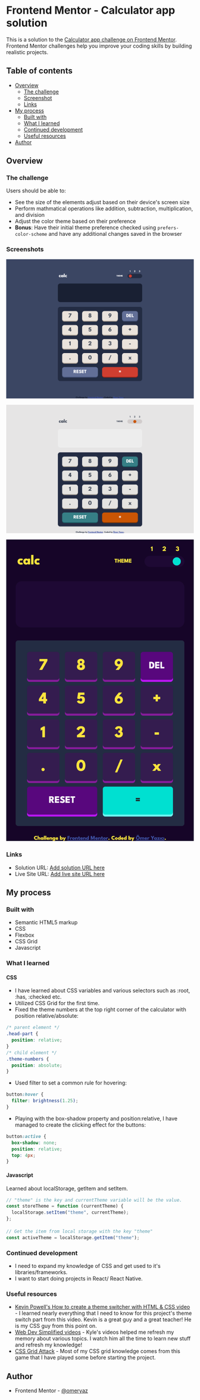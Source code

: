 # Frontend Mentor - Calculator app solution

This is a solution to the [Calculator app challenge on Frontend Mentor](https://www.frontendmentor.io/challenges/calculator-app-9lteq5N29). Frontend Mentor challenges help you improve your coding skills by building realistic projects.

## Table of contents

- [Overview](#overview)
  - [The challenge](#the-challenge)
  - [Screenshot](#screenshot)
  - [Links](#links)
- [My process](#my-process)
  - [Built with](#built-with)
  - [What I learned](#what-i-learned)
  - [Continued development](#continued-development)
  - [Useful resources](#useful-resources)
- [Author](#author)

## Overview

### The challenge

Users should be able to:

- See the size of the elements adjust based on their device's screen size
- Perform mathmatical operations like addition, subtraction, multiplication, and division
- Adjust the color theme based on their preference
- **Bonus**: Have their initial theme preference checked using `prefers-color-scheme` and have any additional changes saved in the browser

### Screenshots

![Default dark theme dekstop design](/images/calc_desktop1.png "Default theme desktop design")

![Light theme dekstop design](/images/calc_desktop2.png "Light theme dekstop design")

![Neon theme mobile design](/images/calc_mobile3.png "Neon theme mobile design")

### Links

- Solution URL: [Add solution URL here](https://your-solution-url.com)
- Live Site URL: [Add live site URL here](https://your-live-site-url.com)

## My process

### Built with

- Semantic HTML5 markup
- CSS
- Flexbox
- CSS Grid
- Javascript

### What I learned

#### CSS

- I have learned about CSS variables and various selectors such as :root, :has, :checked etc.
- Utilized CSS Grid for the first time.
- Fixed the theme numbers at the top right corner of the calculator with position relative/absolute:

```css
/* parent element */
.head-part {
  position: relative;
}
/* child element */
.theme-numbers {
  position: absolute;
}
```

- Used filter to set a common rule for hovering:

```css
button:hover {
  filter: brightness(1.25);
}
```

- Playing with the box-shadow property and position:relative, I have managed to create the clicking effect for the buttons:

```css
button:active {
  box-shadow: none;
  position: relative;
  top: 4px;
}
```

#### Javascript

Learned about localStorage, getItem and setItem.

```js
// "theme" is the key and currentTheme variable will be the value.
const storeTheme = function (currentTheme) {
  localStorage.setItem("theme", currentTheme);
};

// Get the item from local storage with the key "theme"
const activeTheme = localStorage.getItem("theme");
```

### Continued development

- I need to expand my knowledge of CSS and get used to it's libraries/frameworks.
- I want to start doing projects in React/ React Native.

### Useful resources

- [Kevin Powell's How to create a theme switcher with HTML & CSS video](https://www.youtube.com/watch?v=fyuao3G-2qg&ab_channel=KevinPowell) - I learned nearly everything that I need to know for this project's theme switch part from this video. Kevin is a great guy and a great teacher! He is my CSS guy from this point on.
- [Web Dev Simplified videos](https://www.youtube.com/@WebDevSimplified) - Kyle's videos helped me refresh my memory about various topics. I watch him all the time to learn new stuff and refresh my knowledge!
- [CSS Grid Attack](https://codingfantasy.com/games/css-grid-attack) - Most of my CSS grid knowledge comes from this game that I have played some before starting the project.

## Author

- Frontend Mentor - [@omeryaz](https://www.frontendmentor.io/profile/omeryaz)
